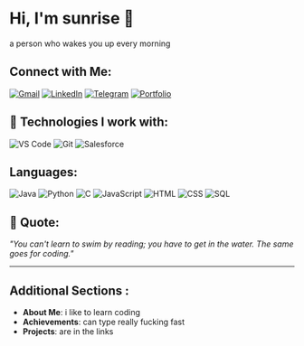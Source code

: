 # Hi, I'm sunrise 👋
a person who wakes you up every morning  

## Connect with Me:
[![Gmail](https://img.shields.io/badge/-Gmail-red?style=flat&logo=gmail)](mailto:your-email@gmail.com)
[![LinkedIn](https://img.shields.io/badge/-LinkedIn-blue?style=flat&logo=linkedin)](https://www.linkedin.com/in/your-profile/)
[![Telegram](https://img.shields.io/badge/-Telegram-blue?style=flat&logo=telegram)](https://t.me/your-telegram)
[![Portfolio](https://img.shields.io/badge/Portfolio-green?style=flat&logo=portfolio)](https://your-portfolio-link.com)

## 🔧 Technologies I work with:
![VS Code](https://img.shields.io/badge/-VS%20Code-007ACC?style=flat&logo=visual-studio-code)
![Git](https://img.shields.io/badge/-Git-F05032?style=flat&logo=git)
![Salesforce](https://img.shields.io/badge/-Salesforce-00A1E0?style=flat&logo=salesforce)

## Languages:
![Java](https://img.shields.io/badge/Java-007396?style=flat&logo=java)
![Python](https://img.shields.io/badge/Python-3776AB?style=flat&logo=python)
![C](https://img.shields.io/badge/C-A8B9CC?style=flat&logo=c)
![JavaScript](https://img.shields.io/badge/JavaScript-F7DF1E?style=flat&logo=javascript)
![HTML](https://img.shields.io/badge/HTML-E34F26?style=flat&logo=html5)
![CSS](https://img.shields.io/badge/CSS-1572B6?style=flat&logo=css3)
![SQL](https://img.shields.io/badge/SQL-4479A1?style=flat&logo=postgresql)

## 🎯 Quote:
_"You can't learn to swim by reading; you have to get in the water. The same goes for coding."_

---

## Additional Sections :
- **About Me**: i like to learn coding
- **Achievements**: can type really fucking fast
- **Projects**: are in the links
